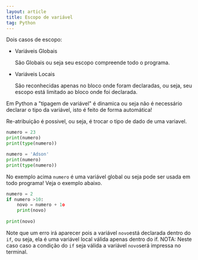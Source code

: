 ```yaml
---
layout: article
title: Escopo de variável
tag: Python
---
```


Dois casos de escopo:

- Variáveis Globais

	São Globais ou seja seu escopo compreende todo o programa.

- Variáveis Locais

	São reconhecidas apenas no bloco onde foram declaradas, ou seja, seu escopo está limitado ao bloco onde foi declarada.

Em Python a "tipagem de variável" é dinamica ou seja não é necessário declarar o tipo da variável, isto é feito de forma automática!

Re-atribuição é possivel, ou seja, é trocar o tipo de dado de uma variavel.

```Python
numero = 23
print(numero)
print(type(numero))

numero = 'Adson'
print(numero)
print(type(numero))
```

No exemplo acima `numero` é uma variável global ou seja pode ser usada em todo programa! 
Veja o exemplo abaixo.

```python
numero = 2
if numero >10:
    novo = numero + 1o
    print(novo)
    
print(novo)
```

Note que um erro irá aparecer pois a variável `novo`está declarada dentro do `if`, ou seja, ela é uma variável local válida apenas dentro do if. NOTA: Neste caso caso a condição do `if` seja válida a variável `novo`será impressa no terminal.